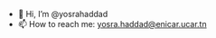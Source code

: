 - 👋 Hi, I’m @yosrahaddad
- 📫 How to reach me: yosra.haddad@enicar.ucar.tn

<!---
yosrahaddad/yosrahaddad is a ✨ special ✨ repository because its `README.md` (this file) appears on your GitHub profile.
You can click the Preview link to take a look at your changes.
--->
